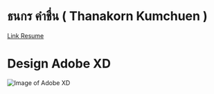 # ธนกร คำชื่น ( Thanakorn Kumchuen )
[Link Resume](https://mistergot-th.github.io/Resume.github.io/)

# Design Adobe XD
![Image of Adobe XD](https://sv1.picz.in.th/images/2019/10/22/gdhpFa.jpg)
